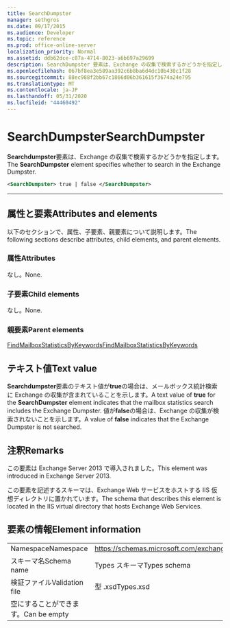 ```yaml
---
title: SearchDumpster
manager: sethgros
ms.date: 09/17/2015
ms.audience: Developer
ms.topic: reference
ms.prod: office-online-server
localization_priority: Normal
ms.assetid: ddb62dce-c87a-4714-8023-a6b697a29699
description: SearchDumpster 要素は、Exchange の収集で検索するかどうかを指定します。
ms.openlocfilehash: 067bf8ea3e589aa392c6b8ba6d4dc10b430c1f28
ms.sourcegitcommit: 88ec988f2bb67c1866d06b361615f3674a24e795
ms.translationtype: MT
ms.contentlocale: ja-JP
ms.lasthandoff: 05/31/2020
ms.locfileid: "44460492"
---
```

# <a name="searchdumpster"></a><span data-ttu-id="ecd7f-103">SearchDumpster</span><span class="sxs-lookup"><span data-stu-id="ecd7f-103">SearchDumpster</span></span>

<span data-ttu-id="ecd7f-104">**Searchdumpster**要素は、Exchange の収集で検索するかどうかを指定します。</span><span class="sxs-lookup"><span data-stu-id="ecd7f-104">The **SearchDumpster** element specifies whether to search in the Exchange Dumpster.</span></span> 
  
```XML
<SearchDumpster> true | false </SearchDumpster>
```

 ****
## <a name="attributes-and-elements"></a><span data-ttu-id="ecd7f-105">属性と要素</span><span class="sxs-lookup"><span data-stu-id="ecd7f-105">Attributes and elements</span></span>

<span data-ttu-id="ecd7f-106">以下のセクションで、属性、子要素、親要素について説明します。</span><span class="sxs-lookup"><span data-stu-id="ecd7f-106">The following sections describe attributes, child elements, and parent elements.</span></span>
  
### <a name="attributes"></a><span data-ttu-id="ecd7f-107">属性</span><span class="sxs-lookup"><span data-stu-id="ecd7f-107">Attributes</span></span>

<span data-ttu-id="ecd7f-108">なし。</span><span class="sxs-lookup"><span data-stu-id="ecd7f-108">None.</span></span>
  
### <a name="child-elements"></a><span data-ttu-id="ecd7f-109">子要素</span><span class="sxs-lookup"><span data-stu-id="ecd7f-109">Child elements</span></span>

<span data-ttu-id="ecd7f-110">なし。</span><span class="sxs-lookup"><span data-stu-id="ecd7f-110">None.</span></span>
  
### <a name="parent-elements"></a><span data-ttu-id="ecd7f-111">親要素</span><span class="sxs-lookup"><span data-stu-id="ecd7f-111">Parent elements</span></span>

[<span data-ttu-id="ecd7f-112">FindMailboxStatisticsByKeywords</span><span class="sxs-lookup"><span data-stu-id="ecd7f-112">FindMailboxStatisticsByKeywords</span></span>](findmailboxstatisticsbykeywords.md)
  
## <a name="text-value"></a><span data-ttu-id="ecd7f-113">テキスト値</span><span class="sxs-lookup"><span data-stu-id="ecd7f-113">Text value</span></span>

<span data-ttu-id="ecd7f-114">**Searchdumpster**要素のテキスト値が**true**の場合は、メールボックス統計検索に Exchange の収集が含まれていることを示します。</span><span class="sxs-lookup"><span data-stu-id="ecd7f-114">A text value of **true** for the **SearchDumpster** element indicates that the mailbox statistics search includes the Exchange Dumpster.</span></span> <span data-ttu-id="ecd7f-115">値が**false**の場合は、Exchange の収集が検索されないことを示します。</span><span class="sxs-lookup"><span data-stu-id="ecd7f-115">A value of **false** indicates that the Exchange Dumpster is not searched.</span></span> 
  
## <a name="remarks"></a><span data-ttu-id="ecd7f-116">注釈</span><span class="sxs-lookup"><span data-stu-id="ecd7f-116">Remarks</span></span>

<span data-ttu-id="ecd7f-117">この要素は Exchange Server 2013 で導入されました。</span><span class="sxs-lookup"><span data-stu-id="ecd7f-117">This element was introduced in Exchange Server 2013.</span></span>
  
<span data-ttu-id="ecd7f-118">この要素を記述するスキーマは、Exchange Web サービスをホストする IIS 仮想ディレクトリに置かれています。</span><span class="sxs-lookup"><span data-stu-id="ecd7f-118">The schema that describes this element is located in the IIS virtual directory that hosts Exchange Web Services.</span></span>
  
## <a name="element-information"></a><span data-ttu-id="ecd7f-119">要素の情報</span><span class="sxs-lookup"><span data-stu-id="ecd7f-119">Element information</span></span>

|||
|:-----|:-----|
|<span data-ttu-id="ecd7f-120">Namespace</span><span class="sxs-lookup"><span data-stu-id="ecd7f-120">Namespace</span></span>  <br/> |https://schemas.microsoft.com/exchange/services/2006/types  <br/> |
|<span data-ttu-id="ecd7f-121">スキーマ名</span><span class="sxs-lookup"><span data-stu-id="ecd7f-121">Schema name</span></span>  <br/> |<span data-ttu-id="ecd7f-122">Types スキーマ</span><span class="sxs-lookup"><span data-stu-id="ecd7f-122">Types schema</span></span>  <br/> |
|<span data-ttu-id="ecd7f-123">検証ファイル</span><span class="sxs-lookup"><span data-stu-id="ecd7f-123">Validation file</span></span>  <br/> |<span data-ttu-id="ecd7f-124">型 .xsd</span><span class="sxs-lookup"><span data-stu-id="ecd7f-124">Types.xsd</span></span>  <br/> |
|<span data-ttu-id="ecd7f-125">空にすることができます。</span><span class="sxs-lookup"><span data-stu-id="ecd7f-125">Can be empty</span></span>  <br/> ||
   

